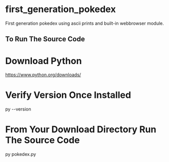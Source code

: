 # first_generation_pokedex
First generation pokedex using ascii prints and built-in webbrowser module.
## To Run The Source Code
# Download Python
https://www.python.org/downloads/
# Verify Version Once Installed
py --version
# From Your Download Directory Run The Source Code
py pokedex.py
